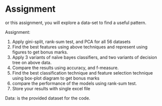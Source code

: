 # Assignment
or this assignment, you will explore a data-set to find a useful pattern.

Assignment:
1. Apply gini-split, rank-sum test, and PCA for all 56 datasets
2. Find the best features using above techniques and represent using figures to get bonus marks.
3. Apply 3 variants of naïve bayes classifiers, and two variants of decision tree on above data.
4. Compare the results using accuracy, and f-measure.
5. Find the best classification technique and feature selection technique using box-plot diagram to get bonus marks
6. compare the  performance of the models using rank-sum test. 
7. Store your results with single excel file

Data: is the provided dataset for the code.
